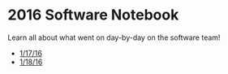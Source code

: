 # 2016 Software Notebook
Learn all about what went on day-by-day on the software team!

+ [1/17/16](1-17-16.md)
+ [1/18/16](1-18-16.md)
